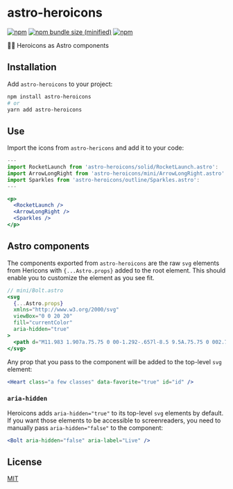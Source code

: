 # astro-heroicons

[![npm](https://img.shields.io/npm/v/astro-heroicons.svg)](https://npmjs.com/package/astro-heroicons) [![npm bundle size (minified)](https://img.shields.io/bundlephobia/min/astro-heroicons.svg)](https://npmjs.com/package/astro-heroicons) [![npm](https://img.shields.io/npm/dt/astro-heroicons.svg)](https://npmjs.com/package/astro-heroicons)

👩‍🚀 Heroicons as Astro components

## Installation

Add `astro-heroicons` to your project:

```sh
npm install astro-heroicons
# or
yarn add astro-heroicons
```

## Use

Import the icons from `astro-hericons` and add it to your code:

```jsx
---
import RocketLaunch from 'astro-heroicons/solid/RocketLaunch.astro':
import ArrowLongRight from 'astro-heroicons/mini/ArrowLongRight.astro':
import Sparkles from 'astro-heroicons/outline/Sparkles.astro':
---

<p>
  <RocketLaunch />
  <ArrowLongRight />
  <Sparkles />
</p>
```

## Astro components

The components exported from `astro-heroicons` are the raw `svg` elements from Hericons with `{...Astro.props}` added to the root element. This should enable you to customize the element as you see fit.

```jsx
// mini/Bolt.astro
<svg
  {...Astro.props}
  xmlns="http://www.w3.org/2000/svg"
  viewBox="0 0 20 20"
  fill="currentColor"
  aria-hidden="true"
>
  <path d="M11.983 1.907a.75.75 0 00-1.292-.657l-8.5 9.5A.75.75 0 002.75 12h6.572l-1.305 6.093a.75.75 0 001.292.657l8.5-9.5A.75.75 0 0017.25 8h-6.572l1.305-6.093z" />
</svg>
```

Any prop that you pass to the component will be added to the top-level `svg` element:

```jsx
<Heart class="a few classes" data-favorite="true" id="id" />
```

### `aria-hidden`

Heroicons adds `aria-hidden="true"` to its top-level `svg` elements by default. If you want those elements to be accessible to screenreaders, you need to manually pass `aria-hidden="false"` to the component:

```jsx
<Bolt aria-hidden="false" aria-label="Live" />
```

## License

[MIT](/LICENSE)
